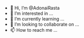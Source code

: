 - 👋 Hi, I’m @AdonaiRasta
- 👀 I’m interested in ...
- 🌱 I’m currently learning ...
- 💞️ I’m looking to collaborate on ...
- 📫 How to reach me ...

<!---
AdonaiRasta/AdonaiRasta is a ✨ special ✨ repository because its `README.md` (this file) appears on your GitHub profile.
You can click the Preview link to take a look at your changes.
--->
